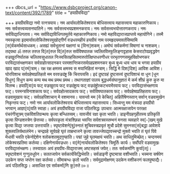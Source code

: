 +++
dbcs_url = "https://www.dsbcproject.org/canon-text/content/392/1789"
title = "हयग्रीवविद्या"

+++
हयग्रीवविद्या
नमो रत्नत्रयाय। नम आर्यावलोकितेश्वराय बोधिसत्त्वाय महासत्त्वाय महाकारुणिकाय। नमः सर्वसत्त्वव्यसनघातिने। नमः सर्वसत्त्वभयप्रशमनकराय। नमः सर्वसत्त्वभयोत्तारणकराय। नमः सर्वविद्याधिगताय। नमः सर्वविद्याविधिगतमूर्तये महाकारुणिकाय। नमो महाविद्याराजप्राप्तये महायोगिने।
तस्मै नमस्कृत्वा इदमार्यावलोकितेश्वरमुखोद्‍गीर्णं वज्रधरमहीयं हयग्रीवं नाम परमहृदयमावर्तयिष्यामि [स]र्वकर्मार्थसाधकम्। असह्यं सर्वभूतानां यक्षाणां च [विना]शकम्। अमोघं सर्वकर्मणां विषाणां च नाशकम्। तद्‍यथा
ॐ तरुल तरुल वि[त]रुल वि[त]रुल सर्वविषघातक ज्वलितविस्फुलिङ्गाट्टहास केसराटोपप्रवृद्धवेग वज्रखुरनिर्घातक चलितवसुधातल निःस्वसितहसितमारुतोत्‍क्षिप्तधरणीधर परभृतगणसमूहविक्षोभणकर परविद्यासंभक्षणकर सर्वग्राहोत्सादनकर परमशान्तिकरसर्वग्रहप्रशमनकर बुध्य बुध्य धाव धाव च भगवा हयग्रीव खाद खाद प[रमं]त्राम्। रक्ष रक्ष क्षमस्व क्षमस्व स मयाभिहितां मन्त्राम्। सिद्धिं मे दिश[दिश] आविश आविश। घोरपिशाच सर्वग्रहेष्वप्रतिहतो मम वरवज्रदंष्ट्र किं चिरापयसि। इदं दुष्टग्रहं दुष्टसत्त्वं दुष्टपिशाचं वा धुन [धुन विधुन] विधुन कम्प कम्प मथ मथ प्रमथ प्रमथ। तथागताज्ञां पालय बुद्धधर्मसंघानुज्ञातं मे कर्म शीघ्रं कुरु कुरु मा विलम्ब। हयग्री[वा]य फट् वज्रखुराय फट् वज्रदंष्ट्राय फट् वज्रदंष्ट्रोत्‍कटभयभैरवाय फट्। परविद्यासंभक्षणाय फट्। परमन्त्रविनाशकाय फट्। सर्वग्रहोत्‍सादकाय फट्। सर्वविषघातकाय फट्। सर्वग्रहेष्वप्रतिहताय फट्। वडवामुखाय फट्। सर्वग्रहपिशाचान् मे वशमानय। यावन्तो मम [ये केचित्] अहितैषिणस्तान् सर्वान् वडवामुखेन निकृन्तय फट्। नमो नम आर्यावलोकितेश्वराय बोधिसत्त्वाय महासत्त्वाय। सिध्यन्तु मम मंत्रपदा हयग्रीवो भगवान् आज्ञा[प]यति स्वाहा।
अयं हयग्रीवविद्या राजा पठितसिद्धः उपचारः आत्मरक्षाजापेन पररक्षा पंचरंगीसूत्रम् एकविंशतिग्रन्थयः कृत्वा बन्धितव्यम्। यावजीवं रक्षा कृता भवति। डा‍इनीग्रहगृहीतस्य प्रतिकृतिं कृत्वा पिण्डशस्त्रेण छेत्तव्या। सर्वपरकृता मंत्राश्छिन्ना भवन्ति सर्वशत्रवस्तम्भनं मनसा व्यवहारे स्व[-]खम् मुखे कृत्वा विद्या जप्तया उत्तरायति। स्पृष्टावेशने[षु]स्नातं शुचिवस्त्रप्रावृतं शुचौ प्रदेशे सुमनसा[सं]बद्धा आवेशये शुक्लवलिर्यथालंभेन। चन्द्रग्रहे सूर्यग्रहे घृतं ताम्रभाजने कृत्वा तावज्जेपद्यावच्चन्द्रो मुक्तो भवति तं घृतं पिवे मेधावी भवति एकेनोद्देशेन श्लोकशतमुद्‍गृण्हाति। पद्मां जुहे घृतमक्षयं भवति। अथ साधितुमिच्छेत्। चन्दनमयं लोकेश्वरप्रतिमा कर्तव्या। दक्षिणेनार्यवज्रधरः। वा[मे]नार्यावलोकितेश्वरः त्रिमूर्तिः कार्यः। सर्वोपरि वडवामुखः परविद्यासंभक्षणः। तस्याग्रतः अयं हयग्रीव-विद्याराजम् अष्टसहस्रं जपेत्। ततः सर्वकर्माणि कुर्या[त्]। स्पृष्टावेशनं गुग्गुलधूपेन। सततजापेन सर्वकार्यसिद्धिर्भवति। सर्वडा‍इनी दृष्टमात्रा वशीभवति। भस्मना सर्षपेण उदकेन सप्त जप्तेन रक्षा कर्तव्या। सीमाबन्धः कृतो भवति। सर्वमुद्रामोक्षणम् उदकेन वशीकरणं फलपुष्पाद्यैः। अयं पठितसिद्धः। असाधित एव सर्वकर्मा[णि कु]रुते॥०॥

